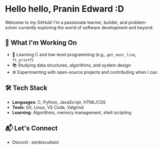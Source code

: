 # Hello hello, Pranin Edward :D

Welcome to my GitHub! I'm a passionate learner, builder, and problem-solver currently exploring the world of software development and beyond.

## 🚀 What I'm Working On
- 🧠 Learning C and low-level programming (e.g., `get_next_line`, `ft_printf`)
- 📚 Studying data structures, algorithms, and system design
- ⚙️ Experimenting with open-source projects and contributing when I can

## 🛠 Tech Stack
- **Languages**: C, Python, JavaScript, HTML/CSS
- **Tools**: Git, Linux, VS Code, Valgrind
- **Learning**: Algorithms, memory management, shell scripting

## 📬 Let's Connect
- Discord : zenbiscuitslol
